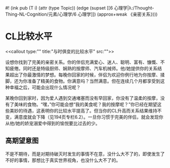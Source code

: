#! (ink pub (T i) (attr (type Topic)) (edge (supset [[6 心理学|λ:/Thought-Thing-NL-Cognition/元素/心理学/6 心理学]]) (approx+weak 《亲密关系》)))

# CL比较水平

<<callout type:"" title:"与时俱变的比较水平" src:"">>

设想你找到了完美的亲密关系。你的伴侣充满爱心、迷人、聪明、富有、慷慨、不知疲倦。同时还是特级厨师、娴熟的按摩师、汽车机械师。他/她提供你的关系结果超出了你最激情的梦想。每晚你回家的时候，伴侣为欢迎你例行地为你按摩、揉脚，还为你准备了精美的食物。你满意吗？当然满意。但在连续几个月都享受到这种幸福之后，可能会出现什么情况呢？

某晚你回到家时，因为爱人遇到交通堵塞而没有早回家，你没有了温柔的按摩，没有了美味的食物。“嘿，”你可能会想“我的美食呢？我的按摩呢？”你已经在期望这些美妙的待遇，这表明你的比较水平提高了。但当你的CL升高而关系结果维持不变，满意度就会下降（见194页专栏6.2）。一旦你习惯于完美的伴侣，就会发现你从他/她的娇宠溺爱中得到的愉悦要比过去的少。


## 高期望意图

不是不期待，而是对期待破灭时发生的事情不在意，没什么大不了的，即使发生了不好的事情，那想比于真实世界视角，也没什么大不了的。